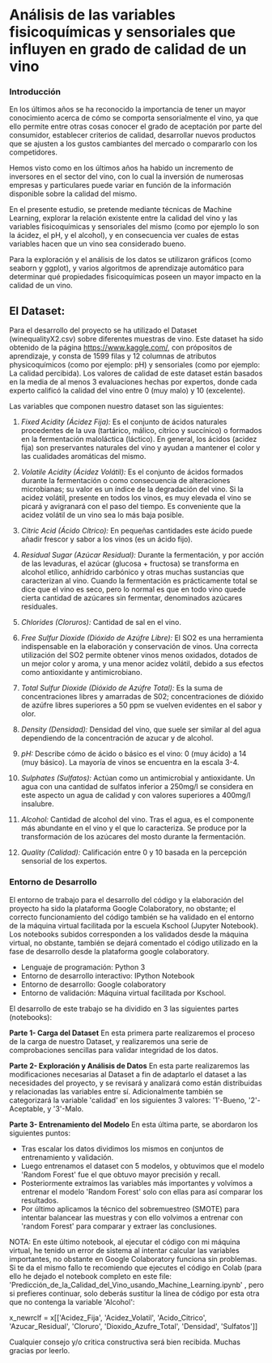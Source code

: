 # Análisis de las variables fisicoquímicas y sensoriales que influyen en grado de calidad de un vino
### **Introducción**

En los últimos años se ha reconocido la importancia de tener un mayor conocimiento acerca de cómo se comporta sensorialmente el vino, ya que ello permite entre otras cosas conocer el grado de aceptación por parte del consumidor, establecer criterios de calidad, desarrollar nuevos productos que se ajusten a los gustos cambiantes del mercado o compararlo con los competidores.

Hemos visto como en los últimos años ha habido un incremento de inversores en el sector del vino, con lo cual la inversión de numerosas empresas y particulares puede variar en función de la información disponible sobre la calidad del mismo.

En el presente estudio, se pretende mediante técnicas de Machine Learning, explorar la relación existente entre la calidad del vino y las variables fisicoquímicas y sensoriales del mismo (como por ejemplo lo son la ácidez, el pH, y el alcohol), y en consecuencia ver cuales de estas variables hacen que un vino sea considerado bueno.

Para la exploración y el análisis de los datos se utilizaron gráficos (como seaborn y ggplot), y varios algoritmos de aprendizaje automático para determinar qué propiedades fisicoquímicas poseen un mayor impacto en la calidad de un vino.

## **El Dataset**:

Para el desarrollo del proyecto se ha utilizado el Dataset (winequalityX2.csv) sobre diferentes muestras de vino. Este dataset ha sido obtenido de la página https://www.kaggle.com/, con própositos de aprendizaje, y consta de 1599 filas y 12 columnas de atributos physicoquímicos (como por ejemplo: pH) y sensoriales (como por ejemplo: La calidad percibida). Los valores de calidad de este dataset están basados en la media de al menos 3 evaluaciones hechas por expertos, donde cada experto calificó la calidad del vino entre 0 (muy malo) y 10 (excelente). 

Las variables que componen nuestro dataset son las siguientes:

1. *Fixed Acidity (Ácidez Fija):* Es el conjunto de ácidos naturales procedentes de la uva (tartárico, málico, cítrico y succínico) o formados en la fermentación maloláctica (láctico). En general, los ácidos (acidez fija) son preservantes naturales del vino y ayudan a mantener el color y las cualidades aromáticas del mismo.

2. *Volatile Acidity (Ácidez Volátil):* Es el conjunto de ácidos formados durante la fermentación o como consecuencia de alteraciones microbianas; su valor es un índice de la degradación del vino. Si la acidez volátil, presente en todos los vinos, es muy elevada el vino se picará y avigranará con el paso del tiempo. Es conveniente que la acidez volátil de un vino sea lo más baja posible. 

3. *Citric Acid (Ácido Cítrico):* En pequeñas cantidades este ácido puede añadir frescor y sabor a los vinos (es un ácido fijo).

4. *Residual Sugar (Azúcar Residual):* Durante la fermentación, y por acción de las levaduras, el azúcar (glucosa + fructosa) se transforma en alcohol etílico, anhídrido carbónico y otras muchas sustancias que caracterizan al vino. Cuando la fermentación es prácticamente total se dice que el vino es seco, pero lo normal es que en todo vino quede cierta cantidad de azúcares sin fermentar, denominados azúcares residuales.

5. *Chlorides (Cloruros):* Cantidad de sal en el vino.

6. *Free Sulfur Dioxide (Dióxido de Azúfre Libre):* El SO2 es una herramienta indispensable en la elaboración y conservación de vinos. Una correcta utilización del SO2 permite obtener vinos menos oxidados, dotados de un mejor color y aroma, y una menor acidez volátil, debido a sus efectos como antioxidante y antimicrobiano.

7. *Total Sulfur Dioxide (Dióxido de Azúfre Total):* Es la suma de concentraciones libres y amarradas de S02; concentraciones de dióxido de azúfre libres superiores a 50 ppm se vuelven evidentes en el sabor y olor.

8. *Density (Densidad):* Densidad del vino, que suele ser similar al del agua dependiendo de la concentración de azucar y de alcohol.

9. *pH:* Describe cómo de ácido o básico es el vino: 0 (muy ácido) a 14 (muy básico). La mayoría de vinos se encuentra en la escala 3-4.

10. *Sulphates (Sulfatos):* Actúan como un antimicrobial y antioxidante. Un agua con una cantidad de sulfatos inferior a 250mg/l se considera en este aspecto un agua de calidad y con valores superiores a 400mg/l insalubre.

11. *Alcohol:* Cantidad de alcohol del vino. Tras el agua, es el componente más abundante en el vino y el que lo caracteriza. Se produce por la transformación de los azúcares del mosto durante la fermentación. 

12. *Quality (Calidad):* Calificación entre 0 y 10 basada en la percepción sensorial de los expertos.

### **Entorno de Desarrollo**

El entorno de trabajo para el desarrollo del código y la elaboración del proyecto ha sido la plataforma Google Colaboratory, no obstante; el correcto funcionamiento del código también se ha validado en el entorno de la máquina virtual facilitada por la escuela Kschool (Jupyter Notebook).
Los notebooks subidos corresponden a los validados desde la máquina virtual, no obstante, también se dejará comentado el código utilizado en la fase de desarrollo desde la plataforma google colaboratory.

- Lenguaje de programación: Python 3
- Entorno de desarrollo interactivo: IPython Notebook
- Entorno de desarrollo: Google colaboratory
- Entorno de validación: Máquina virtual facilitada por Kschool.

El desarrollo de este trabajo se ha dividido en 3 las siguientes partes (notebooks):

**Parte 1- Carga del Dataset**
En esta primera parte realizaremos el proceso de la carga de nuestro Dataset, y realizaremos una serie de comprobaciones sencillas para validar integridad de los datos.

**Parte 2- Exploración y Análisis de Datos**
En esta parte realizaremos las modificaciones necesarias al Dataset a fin de adaptarlo el dataset a las necesidades del proyecto, y se revisará y analizará como están distribuidas y relacionadas las variables entre sí. Adicionalmente también se categorizará la variable 'calidad' en los siguientes 3 valores: '1'-Bueno, '2'-Aceptable, y '3'-Malo.

**Parte 3- Entrenamiento del Modelo**
En esta última parte, se abordaron los siguientes puntos:

- Tras escalar los datos dividimos los mismos en conjuntos de entrenamiento y validación.
- Luego entrenamos el dataset con 5 modelos, y obtuvimos que el modelo 'Random Forest' fue el que obtuvo mayor precisión y recall.
- Posteriormente extraímos las variables más importantes y volvímos a entrenar el modelo 'Random Forest' solo con ellas para así comparar los resultados.
- Por último aplicamos la técnico del sobremuestreo (SMOTE) para intentar balancear las muestras y con ello volvimos a entrenar con 'random Forest' para comparar y extraer las conclusiones. 
 
NOTA: En este último notebook, al ejecutar el código con mi máquina virtual, he tenido un error de sistema al intentar calcular las variables importantes, no obstante en Google Colaboratory funciona sin problemas. Si te da el mismo fallo te recomiendo que ejecutes el código en Colab (para ello he dejado el notebook completo en este file: 'Predicción_de_la_Calidad_del_Vino_usando_Machine_Learning.ipynb' , pero si prefieres continuar, solo deberás sustitur la línea de código por esta otra que no contenga la variable 'Alcohol':

x_newrclf = x[['Acidez_Fija', 'Acidez_Volatil', 'Acido_Citrico', 'Azucar_Residual', 'Cloruro', 'Dioxido_Azufre_Total', 'Densidad', 'Sulfatos']]
 
 Cualquier consejo y/o critica constructiva será bien recibida. Muchas gracias por leerlo.
  



